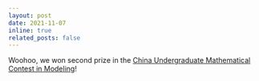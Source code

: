 ```yaml
---
layout: post
date: 2021-11-07
inline: true
related_posts: false
---
```


Woohoo, we won second prize in the [China Undergraduate Mathematical Contest in Modeling](assets/img/2021年高教社杯全国大学生数学建模竞赛本科组_二等奖.png)!
